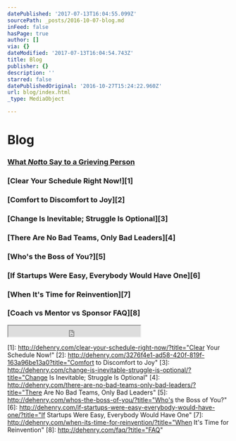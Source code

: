 ```yaml
---
datePublished: '2017-07-13T16:04:55.099Z'
sourcePath: _posts/2016-10-07-blog.md
inFeed: false
hasPage: true
author: []
via: {}
dateModified: '2017-07-13T16:04:54.743Z'
title: Blog
publisher: {}
description: ''
starred: false
datePublishedOriginal: '2016-10-27T15:24:22.960Z'
url: blog/index.html
_type: MediaObject

---
```

# Blog

### [What ][0]_[Not][0]_[to Say to a Grieving Person][0]

### [Clear Your Schedule Right Now!][1]

### [Comfort to Discomfort to Joy][2]

### [Change Is Inevitable; Struggle Is Optional][3]

### [There Are No Bad Teams, Only Bad Leaders][4]

### [Who's the Boss of You?][5]

### [If Startups Were Easy, Everybody Would Have One][6]

### [When It's Time for Reinvention][7]

### [Coach vs Mentor vs Sponsor FAQ][8]

<iframe src="https://the-grid.github.io/ed-userhtml/?g=eJxNjkFOxDAMRfc9RRTWbZagURI4BHvkpu40kCZV_KtSIe5OBliMvPv2f36W1FJ5dnoBNrkYgyMCXIdQVhMzOKNFzHiWUJnzW6aVXUuPKEiMT61CIhGn_4v92pax5H7cgZK1mgjUy1KOPpQ9w-mZkrD2rzeqQlEvdzRryNv2KW5QJGcOSmpw2pgtEeZS1-He74jTlSHDuzSLhapww--Y-yftrfnD-M4KzsS-G8t0qq9upPBxrU1lakKp1It6mB9v0323zu_pD6egZFo" height="25" style=""></iframe>



[0]: http://dehenry.com/what-not-to-say-to-a-grieving-person/
[1]: http://dehenry.com/clear-your-schedule-right-now/?title="Clear Your Schedule Now!"
[2]: http://dehenry.com/3276f4e1-ad58-420f-819f-163a96be13a0?title="Comfort to Discomfort to Joy"
[3]: http://dehenry.com/change-is-inevitable-struggle-is-optional/?title="Change Is Inevitable; Struggle Is Optional"
[4]: http://dehenry.com/there-are-no-bad-teams-only-bad-leaders/?title="There Are No Bad Teams, Only Bad Leaders"
[5]: http://dehenry.com/whos-the-boss-of-you/?title="Who's the Boss of You?"
[6]: http://dehenry.com/if-startups-were-easy-everybody-would-have-one/?title="If Startups Were Easy, Everybody Would Have One"
[7]: http://dehenry.com/when-its-time-for-reinvention/?title="When It's Time for Reinvention"
[8]: http://dehenry.com/faq/?title="FAQ"